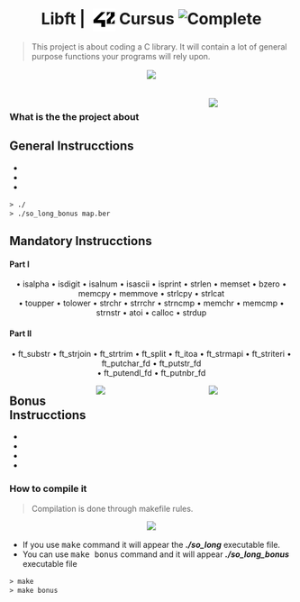 <!--HEADER-->
<h1 align="center"> Libft | 
 <picture>
  <source media="(prefers-color-scheme: dark)" srcset="readme_resources/42_Logo_White.svg">
  <img alt="42" width=40 align="center" src="readme_resources/42_Logo.svg">
 </picture>
 Cursus 
  <img alt="Complete" src="https://raw.githubusercontent.com/Mqxx/GitHub-Markdown/main/blockquotes/badge/dark-theme/complete.svg">
</h1>
<!--FINISH HEADER-->

> This project is about coding a C library. It will contain a lot of general purpose functions your programs will rely upon.

<div align="center">
<img align="center"  width="600" src="GIF">
</div>
<br>
<br>
 <img align="right" width="150" src="Success 42 Square"> 
 
### What is the the project about

[//]: <> (This project is about creating a 2D game, which you can interact with your keyboard! The task has two parts: the **mandatory** and the **bonus**. Each of these parts is compiled and execute separately. The bonus has the same features plus some extra.)

## General Instrucctions

*
*
*
 
```shell
> ./
> ./so_long_bonus map.ber
```
<!-- > <picture>
>   <source media="(prefers-color-scheme: light)" srcset="https://raw.githubusercontent.com/Mqxx/GitHub-Markdown/main/blockquotes/badge/light-theme/warning.svg">
>   <img alt="Warning" src="https://raw.githubusercontent.com/Mqxx/GitHub-Markdown/main/blockquotes/badge/dark-theme/warning.svg">
> </picture><br>
>
> Map must have the ***.ber*** extension
 -->

## Mandatory Instrucctions
#### Part I
<p align="center">
• isalpha
• isdigit
• isalnum
• isascii
• isprint
• strlen
• memset
• bzero
• memcpy
• memmove
• strlcpy
• strlcat
<br>• toupper
• tolower
• strchr
• strrchr
• strncmp
• memchr
• memcmp
• strnstr
• atoi
• calloc
• strdup
</p>


#### Part II
<p align="center">
• ft_substr
• ft_strjoin
• ft_strtrim
• ft_split
• ft_itoa
• ft_strmapi
• ft_striteri
• ft_putchar_fd
• ft_putstr_fd
<br>• ft_putendl_fd
• ft_putnbr_fd
</p>

<img align="right" width="150" src="EXAMPLE ON RIGHT">

<img align="right" width="200" src="EXAMPLE ON RIGHT">

## Bonus Instrucctions

*
*
*
*

### How to compile it
> Compilation is done through makefile rules.


<div align="center">
<img width="1000" src="readme_resources/make_bash.gif">
</div>

* If you use <kbd>make</kbd> command it will appear the ***./so_long*** executable file.
* You can use <kbd>make bonus</kbd> command and it will appear ***./so_long_bonus*** executable file

```shell
> make
> make bonus
```



[//]: <> (<h3> <a href="https://github.com/JaeSeoKim/badge42"><img src="https://badge42.vercel.app/api/v2/clfo781th000608l4lo1z8jb2/project/2664278" alt="jcheel-n's 42 so_long Score" /></a></h3>)

[//]: <> (### | A project involving the creation of a small 2D game using a graphical library.)

[//]: <> (#### How it works)

[//]: <> (#### How to use it)
